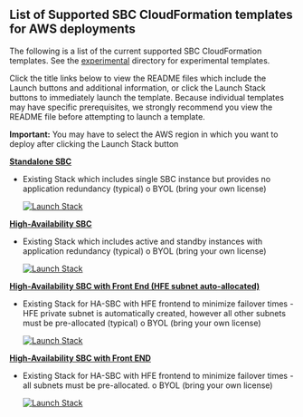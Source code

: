 ## List of Supported SBC CloudFormation templates for AWS deployments

The following is a list of the current supported SBC CloudFormation templates. See the [experimental](https://github.com/RibbonCommunications/sbc_aws_cloudformation/tree/master/experimental) directory for experimental templates. 

Click the title links below to view the README files which include the Launch buttons and additional information, or click the Launch Stack buttons to immediately launch the template. Because individual templates may have specific prerequisites, we strongly recommend you view the README file before attempting to launch a template.

**Important:** You may have to select the AWS region in which you want to deploy after clicking the Launch Stack button 

[**Standalone SBC**](https://github.com/RibbonCommunications/sbc_aws_cloudformation/tree/master/supported/standalone/existing-stack/byol)
- Existing Stack which includes single SBC instance but provides no application redundancy (typical)
   o	BYOL (bring your own license)
     
     [![Launch Stack](https://cdn.rawgit.com/buildkite/cloudformation-launch-stack-button-svg/master/launch-stack.svg)](https://console.aws.amazon.com/cloudformation/home#/stacks/new?stackName=buildkite&templateURL=https://s3.amazonaws.com/rbbn-sbc-cft/AWS_Stand_Alone_template.json)
 
[**High-Availability SBC**](https://github.com/RibbonCommunications/sbc_aws_cloudformation/tree/master/supported/highavailability/existing-stack/byol)
- Existing Stack which includes active and standby instances with application redundancy (typical)
   o	BYOL (bring your own license)
   
   [![Launch Stack](https://cdn.rawgit.com/buildkite/cloudformation-launch-stack-button-svg/master/launch-stack.svg)](https://console.aws.amazon.com/cloudformation/home#/stacks/new?stackName=buildkite&templateURL=https://s3.amazonaws.com/rbbn-sbc-cft/AWS_HA_template.json)

[**High-Availability SBC with Front End (HFE subnet auto-allocated)**](https://github.com/RibbonCommunications/sbc_aws_cloudformation/tree/master/supported/highavailabilityhfe/existing-stack/byol)
- Existing Stack for HA-SBC with HFE frontend to minimize failover times - HFE private subnet is automatically created, however all other subnets must be pre-allocated (typical)
   o	BYOL (bring your own license)
   
   [![Launch Stack](https://cdn.rawgit.com/buildkite/cloudformation-launch-stack-button-svg/master/launch-stack.svg)](https://console.aws.amazon.com/cloudformation/home#/stacks/new?stackName=buildkite&templateURL=https://s3.amazonaws.com/rbbn-sbc-cft/AWS_HFE_HA_template_auto_subnet.json)
 
[**High-Availability SBC with Front END**](https://github.com/RibbonCommunications/sbc_aws_cloudformation/tree/master/supported/highavailabilityhfe/existing-stack/byol)
- Existing Stack for HA-SBC with HFE frontend to minimize failover times - all subnets must be pre-allocated.
   o	BYOL (bring your own license)
   
   [![Launch Stack](https://cdn.rawgit.com/buildkite/cloudformation-launch-stack-button-svg/master/launch-stack.svg)](https://console.aws.amazon.com/cloudformation/home#/stacks/new?stackName=buildkite&templateURL=https://s3.amazonaws.com/rbbn-sbc-cft/AWS_HFE_HA_template.json)
   
 


